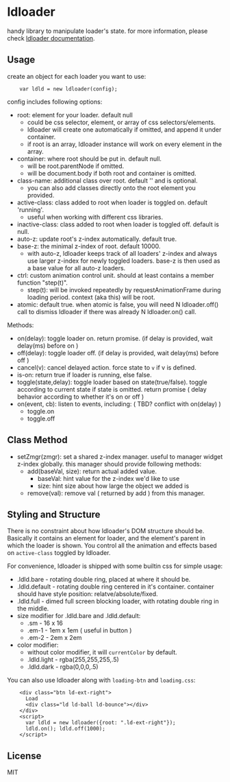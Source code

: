 # ldloader

handy library to manipulate loader's state. for more information, please check [ldloader documentation](https://loading.io/lib/loader/).


## Usage

create an object for each loader you want to use:

````
    var ldld = new ldloader(config);
````


config includes following options:

 * root: element for your loader. default null
   - could be css selector, element, or array of css selectors/elements.
   - ldloader will create one automatically if omitted, and append it under container.
   - if root is an array, ldloader instance will work on every element in the array.
 * container: where root should be put in. default null.
   - will be root.parentNode if omitted.
   - will be document.body if both root and container is omitted.
 * class-name: additional class over root. default '' and is optional.
   - you can also add classes directly onto the root element you provided.
 * active-class: class added to root when loader is toggled on. default 'running'.
   - useful when working with different css libraries.
 * inactive-class: class added to root when loader is toggled off. default is null.
 * auto-z: update root's z-index automatically. default true.
 * base-z: the minimal z-index of root. default 10000.
   - with auto-z, ldloader keeps track of all loaders' z-index and always use larger z-index for newly toggled loaders. base-z is then used as a base value for all auto-z loaders.
 * ctrl: custom animation control unit. should at least contains a member function "step(t)".
   - step(t): will be invoked repeatedly by requestAnimationFrame during loading period. context (aka this) will be root.
 * atomic: default true. when atomic is false, you will need N ldloader.off() call to dismiss ldloader if there was already N ldloader.on() call.

Methods:
 * on(delay): toggle loader on. return promise. (if delay is provided, wait delay(ms) before on )
 * off(delay): toggle loader off. (if delay is provided, wait delay(ms) before off )
 * cancel(v): cancel delayed action. force state to `v` if v is defined.
 * is-on: return true if loader is running, else false.
 * toggle(state,delay): toggle loader based on state(true/false). toggle according to current state if state is omitted. return promise ( delay behavior according to whether it's on or off )
 * on(event, cb): listen to events, including: ( TBD? conflict with on(delay) )
   - toggle.on
   - toggle.off


## Class Method

 * setZmgr(zmgr): set a shared z-index manager. useful to manager widget z-index globally.
   this manager should provide following methods:
   - add(baseVal, size): return actual added value.
     - baseVal: hint value for the z-index we'd like to use
     - size: hint size about how large the object we added is
   - remove(val): remove val ( returned by add ) from this manager.


## Styling and Structure

There is no constraint about how ldloader's DOM structure should be. Basically it contains an element for loader, and the element's parent in which the loader is shown. You control all the animation and effects based on ```active-class``` toggled by ldloader.

For convenience, ldloader is shipped with some builtin css for simple usage:

 * .ldld.bare - rotating double ring, placed at where it should be.
 * .ldld.default - rotating double ring centered in it's container. container should have style position: relatve/absolute/fixed.
 * .ldld.full - dimed full screen blocking loader, with rotating double ring in the middle.
 * size modifier for .ldld.bare  and .ldld.default:
   * .sm - 16 x 16
   * .em-1 - 1em x 1em ( useful in button )
   * .em-2 - 2em x 2em
 * color modifier:
   * without color modifier, it will `currentColor` by default.
   * .ldld.light - rgba(255,255,255,.5)
   * .ldld.dark - rgba(0,0,0,.5)

You can also use ldloader along with ```loading-btn``` and ```loading.css```:

```
    <div class="btn ld-ext-right">
      Load
      <div class="ld ld-ball ld-bounce"></div>
    </div>
    <script>
      var ldld = new ldloader({root: ".ld-ext-right"});
      ldld.on(); ldld.off(1000);
    </script>
```
 

## License

MIT
